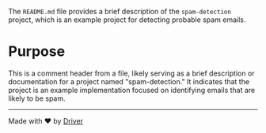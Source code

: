 <!--------------------------------------------------------------------------------->
<!-- IMPORTANT: This file is auto-generated by Driver (https://driver.ai). -------->
<!-- Manual edits may be overwritten on future commits. --------------------------->
<!--------------------------------------------------------------------------------->

The `README.md` file provides a brief description of the `spam-detection` project, which is an example project for detecting probable spam emails.

# Purpose
This is a comment header from a file, likely serving as a brief description or documentation for a project named "spam-detection." It indicates that the project is an example implementation focused on identifying emails that are likely to be spam.

---
Made with ❤️ by [Driver](https://www.driver.ai/)